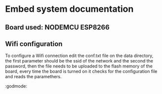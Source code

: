 # Embed system documentation

## **Board used: NODEMCU ESP8266**

## Wifi configuration

To configure a Wifi connection edit the conf.txt file on the data directory,
the first parameter should be the ssid of the network and the second the password,
then the file needs to be uploaded to the flash memory of the board,
every time the board is turned on it checks for the configuration file and reads the paramethers.

:godmode:
